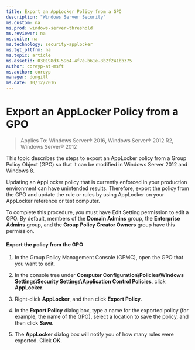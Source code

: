 ```yaml
---
title: Export an AppLocker Policy from a GPO
description: "Windows Server Security"
ms.custom: na
ms.prod: windows-server-threshold
ms.reviewer: na
ms.suite: na
ms.technology: security-applocker
ms.tgt_pltfrm: na
ms.topic: article
ms.assetid: 030198d3-5964-4f7e-b61e-8b2f241bb375
author: coreyp-at-msft
ms.author: coreyp
manager: dongill
ms.date: 10/12/2016
---
```

# Export an AppLocker Policy from a GPO

>Applies To: Windows Server&reg; 2016, Windows Server&reg; 2012 R2, Windows Server&reg; 2012

This topic describes the steps to export an AppLocker policy from a Group Policy Object (GPO) so that it can be modified in  Windows Server 2012  and Windows 8.

Updating an AppLocker policy that is currently enforced in your production environment can have unintended results. Therefore, export the policy from the GPO and update the rule or rules by using AppLocker on your AppLocker reference or test computer.

To complete this procedure, you must have Edit Setting permission to edit a GPO. By default, members of the **Domain Admins** group, the **Enterprise Admins** group, and the **Group Policy Creator Owners** group have this permission.

#### Export the policy from the GPO

1.  In the Group Policy Management Console (GPMC), open the GPO that you want to edit.

2.  In the console tree under **Computer Configuration\Policies\Windows Settings\Security Settings\Application Control Policies**, click **AppLocker**.

3.  Right-click **AppLocker**, and then click **Export Policy**.

4.  In the **Export Policy** dialog box, type a name for the exported policy (for example, the name of the GPO), select a location to save the policy, and then click **Save**.

5.  The **AppLocker** dialog box will notify you of how many rules were exported. Click **OK**.



